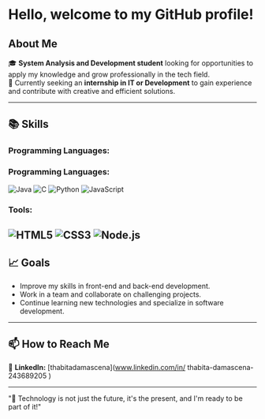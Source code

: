 #  Hello, welcome to my GitHub profile!

## About Me  
🎓 **System Analysis and Development student** looking for opportunities to apply my knowledge and grow professionally in the tech field.  
💼 Currently seeking an **internship in IT or Development** to gain experience and contribute with creative and efficient solutions.

---

## 📚 Skills  

### Programming Languages:
### Programming Languages:
![Java](https://img.shields.io/badge/Java-ED8B00?style=for-the-badge&logo=java&logoColor=white)
![C](https://img.shields.io/badge/C-00599C?style=for-the-badge&logo=c&logoColor=white)
![Python](https://img.shields.io/badge/Python-3776AB?style=for-the-badge&logo=python&logoColor=white)
![JavaScript](https://img.shields.io/badge/JavaScript-F7DF1E?style=for-the-badge&logo=javascript&logoColor=black)


### Tools:
![HTML5](https://img.shields.io/badge/HTML5-E34F26?style=for-the-badge&logo=html5&logoColor=white)
![CSS3](https://img.shields.io/badge/CSS3-1572B6?style=for-the-badge&logo=css3&logoColor=white)
![Node.js](https://img.shields.io/badge/Node.js-339933?style=for-the-badge&logo=nodedotjs&logoColor=white)
---

## 📈 Goals  
- Improve my skills in front-end and back-end development.  
- Work in a team and collaborate on challenging projects.  
- Continue learning new technologies and specialize in software development.

---

## 📫 How to Reach Me  
🔗 **LinkedIn:** [thabitadamascena](www.linkedin.com/in/
thabita-damascena-243689205
)


---

"🎯 Technology is not just the future, it's the present, and I'm ready to be part of it!"
